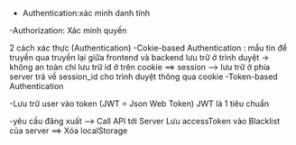 - Authentication:xác minh danh tính

-Authorization: Xác minh quyền

2 cách xác thực (Authentication)
-Cokie-based Authentication : mẩu tin để truyền qua truyền lại giữa frontend và backend lưu trữ ở trình duyệt -> không an toàn chi lưu trữ id ở trên cookie ==> session --> lưu trữ ở phía server trả về session_id cho trình duyệt thông qua cookie
-Token-based Authentication

-Lưu trữ user vào token (JWT = Json Web Token) JWT là 1 tiêu chuẩn

-yêu cầu đăng xuất
--> Call API tới Server Lưu accessToken vào Blacklist của server ==> Xóa localStorage

